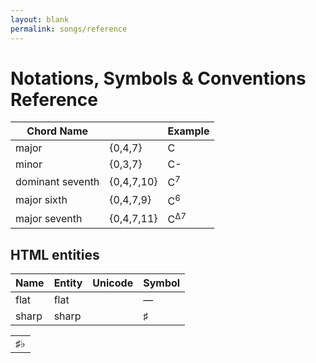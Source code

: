 ```yaml
---
layout: blank
permalink: songs/reference
---
```


Notations, Symbols & Conventions Reference
==========================================

|Chord Name         |           |Example    |
|-------------------|-----------|-----------|
|major              |{0,4,7}    |C          |
|minor              |{0,3,7}    |C-         |
|dominant seventh   |{0,4,7,10} |C<sup>7</sup>|
|major sixth        |{0,4,7,9}  |C<sup>6</sup>|
|major seventh      |{0,4,7,11} |C<sup>Δ7</sup>|

HTML entities
-------------

|Name           |Entity     |Unicode    |Symbol     |
|---------------|-----------|-----------|-----------|
|flat           |flat       |           |&mdash;    |
|sharp          |sharp      |           |&sharp;    |

<table><tr><td>&sharp;&flat;</td></tr></table>
